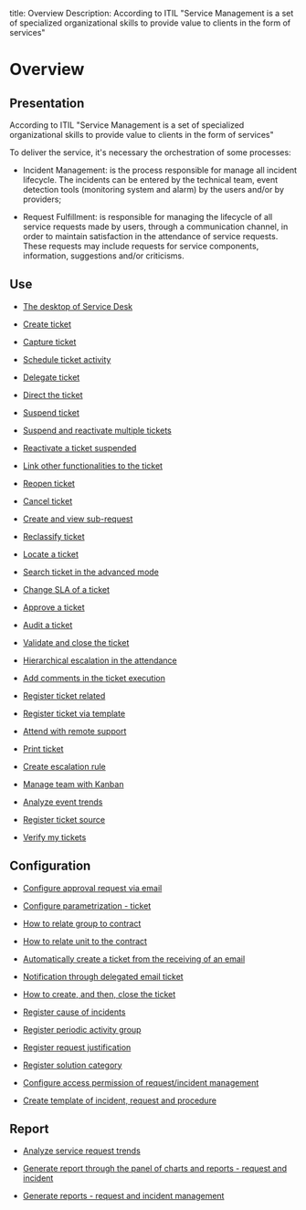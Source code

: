 title: Overview 
Description: According to ITIL "Service Management is a set of specialized organizational skills to provide value to clients in the form of services"
# Overview

Presentation
----------------

According to ITIL "Service Management is a set of specialized organizational
skills to provide value to clients in the form of services"

To deliver the service, it's necessary the orchestration of some processes:

-   Incident Management: is the process responsible for manage all incident
    lifecycle. The incidents can be entered by the technical team, event
    detection tools (monitoring system and alarm) by the users and/or by
    providers;

-   Request Fulfillment: is responsible for managing the lifecycle of all
    service requests made by users, through a communication channel, in order to
    maintain satisfaction in the attendance of service requests. These requests
    may include requests for service components, information, suggestions and/or
    criticisms.

Use
-------

- [The desktop of Service Desk](/en-us/citsmart-platform-9/processes/tickets/use/desktop-of-service-desk.html)

- [Create ticket](/en-us/citsmart-platform-9/processes/tickets/use/create-ticket.html)

- [Capture ticket](/en-us/citsmart-platform-9/processes/tickets/use/capture-ticket.html)

- [Schedule ticket activity](/en-us/citsmart-platform-9/processes/tickets/use/schedule-ticket-activity.html)

- [Delegate ticket](/en-us/citsmart-platform-9/processes/tickets/use/delegate-ticket.html)

- [Direct the ticket](/en-us/citsmart-platform-9/processes/tickets/use/direct-the-ticket.html)

- [Suspend ticket](/en-us/citsmart-platform-9/processes/tickets/use/suspend-ticket.html)

- [Suspend and reactivate multiple tickets](/en-us/citsmart-platform-9/processes/tickets/use/suspend-and-reactivate-tickets.html)

- [Reactivate a ticket suspended](/en-us/citsmart-platform-9/processes/tickets/use/reactivate-a-ticket-suspended.html)

- [Link other functionalities to the ticket](/en-us/citsmart-platform-9/processes/tickets/use/link-other-functionalities-to-the-ticket.html)

- [Reopen ticket](/en-us/citsmart-platform-9/processes/tickets/use/reopen-ticket.html)

- [Cancel ticket](/en-us/citsmart-platform-9/processes/tickets/use/cancel-ticket.html)

- [Create and view sub-request](/en-us/citsmart-platform-9/processes/tickets/use/create-and-view-sub-request.html)

- [Reclassify ticket](/en-us/citsmart-platform-9/processes/tickets/use/reclassify-ticket.html)

- [Locate a ticket](/en-us/citsmart-platform-9/processes/tickets/use/locate-a-ticket.html)

- [Search ticket in the advanced mode](/en-us/citsmart-platform-9/processes/tickets/use/search-ticket-in-the-advanced-mode.html)

- [Change SLA of a ticket](/en-us/citsmart-platform-9/processes/tickets/use/change-SLA-of-a-ticket.html)

- [Approve a ticket](/en-us/citsmart-platform-9/processes/tickets/use/approve-a-ticket.html)

- [Audit a ticket](/en-us/citsmart-platform-9/processes/tickets/use/audit-a-ticket.html)

- [Validate and close the ticket](/en-us/citsmart-platform-9/processes/tickets/use/validate-ticket.html)

- [Hierarchical escalation in the attendance](/en-us/citsmart-platform-9/processes/tickets/use/hierarchical-escalation-in-the-attendance.html)

- [Add comments in the ticket execution](/en-us/citsmart-platform-9/processes/tickets/use/register-ticket-occurrences.html)

- [Register ticket related](/en-us/citsmart-platform-9/processes/tickets/use/register-ticket-related.html)

- [Register ticket via template](/en-us/citsmart-platform-9/processes/tickets/use/register-ticket-via-template.html)

- [Attend with remote support](/en-us/citsmart-platform-9/processes/tickets/use/attend-with-remote-support.html)

- [Print ticket](/en-us/citsmart-platform-9/processes/tickets/use/print-ticket.html)

- [Create escalation rule](/en-us/citsmart-platform-9/processes/tickets/use/create-escalation-rule.html)

- [Manage team with Kanban](/en-us/citsmart-platform-9/processes/tickets/use/manage-a-ticket-with-Kanban.html)

- [Analyze event trends](/en-us/citsmart-platform-9/processes/tickets/use/analyze-event-trends.html)

- [Register ticket source](/en-us/citsmart-platform-9/processes/tickets/use/register-ticket-source.html)

- [Verify my tickets](/en-us/citsmart-platform-9/processes/tickets/use/verify-my-tickets.html)

Configuration
-----------------

- [Configure approval request via email](/en-us/citsmart-platform-9/processes/tickets/configuration/approve-request-via-email.html)

- [Configure parametrization - ticket](/en-us/citsmart-platform-9/platform-administration/parameters-list/configure-parametrization-ticket.html)

- [How to relate group to contract](/en-us/citsmart-platform-9/processes/tickets/configuration/relate-group-to-contract.html)

- [How to relate unit to the contract](/en-us/citsmart-platform-9/processes/tickets/configuration/relate-unit-to-contract.html)

- [Automatically create a ticket from the receiving of an email](/en-us/citsmart-platform-9/processes/tickets/configuration/create-ticket-receiving-email.html#automatically-create-a-ticket-from-the-receiving-of-an-email)

- [Notification through delegated email ticket](/en-us/citsmart-platform-9/processes/tickets/configuration/notification-delegated-email-ticket.html)

- [How to create, and then, close the ticket](/en-us/citsmart-platform-9/processes/tickets/configuration/create-then-close-ticket.html)

- [Register cause of incidents](/en-us/citsmart-platform-9/processes/portfolio-and-catalog/configuration/register-cause-incidents.html)

- [Register periodic activity group](/en-us/citsmart-platform-9/additional-features/automation-of-operation/configuration/periodic-activity-group.html)

- [Register request justification](/en-us/citsmart-platform-9/processes/portfolio-and-catalog/configuration/register-request-justification.html)

- [Register solution category](/en-us/citsmart-platform-9/processes/portfolio-and-catalog/configuration/register-solution-category.html)

- [Configure access permission of request/incident management](/en-us/citsmart-platform-9/processes/tickets/configuration/access-ticket-management.html)

- [Create template of incident, request and procedure](/en-us/citsmart-platform-9/processes/tickets/configuration/create-template-of-ticket.html)

Report
----------

- [Analyze service request trends](/en-us/citsmart-platform-9/processes/tickets/use/analyse-service-request-trends.html)

- [Generate report through the panel of charts and reports - request and incident](/en-us/citsmart-platform-9/processes/tickets/use/generate-report-through-the-panel-of-charts.html)

- [Generate reports -  request and incident management](/en-us/citsmart-platform-9/processes/tickets/use/generate-reports-tickets.html)

<!-- !!! tip "About"

    <b>Product/Version:</b> CITSmart | 9.00 &nbsp;&nbsp;
    <b>Updated:</b>01/14/2019 – Larissa Lourenço

